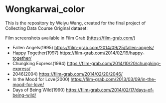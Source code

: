 # Wongkarwai_color

This is the repository by Weiyu Wang, created for the final project of Collecting Data Course
Original dataset:

Film screenshots available in Film Grab (https://film-grab.com/)
   - Fallen Angels(1995) https://film-grab.com/2014/09/25/fallen-angels/
   - Happy Together(1997) https://film-grab.com/2014/02/19/happy-together/
   - Chungking Express(1994) https://film-grab.com/2014/10/20/chungking-express/
   - 2046(2004) https://film-grab.com/2014/02/20/2046/
   - In the Mood for Love(2000) https://film-grab.com/2013/03/09/in-the-mood-for-love/
   - Days of Being Wild(1990) https://film-grab.com/2014/02/17/days-of-being-wild/
